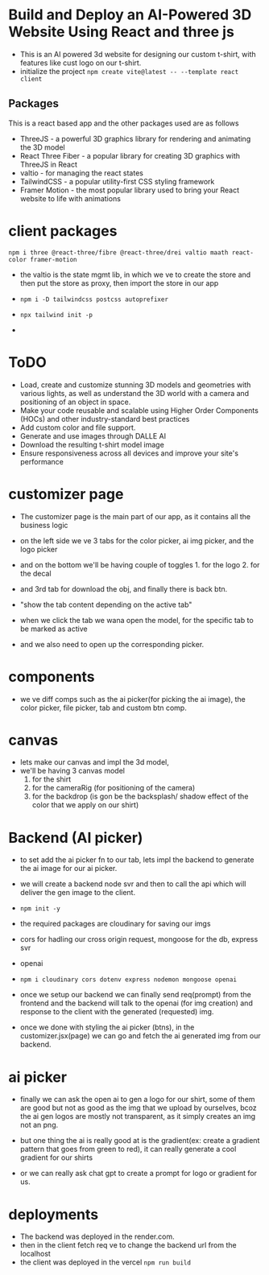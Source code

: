 # Build and Deploy an AI-Powered 3D Website Using React and three js

- This is an AI powered 3d website for designing our custom t-shirt, with features like cust logo on our t-shirt.
- initialize the project ```npm create vite@latest -- --template react client```

## Packages

This is a react based app and the other packages used are as follows

- ThreeJS - a powerful 3D graphics library for rendering and animating the 3D model
- React Three Fiber - a popular library for creating 3D graphics with ThreeJS in React
- valtio - for managing the react states
- TailwindCSS - a popular utility-first CSS styling framework
- Framer Motion - the most popular library used to bring your React website to life with animations

# client packages

`npm i three @react-three/fibre @react-three/drei valtio maath react-color framer-motion`

- the valtio is the state mgmt lib, in which we ve to create the store and then put the store as proxy, then import the store in our app

- `npm i -D tailwindcss postcss autoprefixer`
- `npx tailwind init -p`

-

# ToDO

- Load, create and customize stunning 3D models and geometries with various lights, as well as understand the 3D world with a camera and positioning of an object in space.
- Make your code reusable and scalable using Higher Order Components (HOCs) and other industry-standard best practices
- Add custom color and file support.
- Generate and use images through DALLE AI
- Download the resulting t-shirt model image
- Ensure responsiveness across all devices and improve your site's performance

# customizer page

- The customizer page is the main part of our app, as it contains all the business logic
- on the left side we ve 3 tabs for the color picker, ai img picker, and the logo picker
- and on the bottom we'll be having couple of toggles 1. for the logo 2. for the decal
- and 3rd tab for download the obj, and finally there is back btn.

- "show the tab content depending on the active tab"
- when we click the tab we wana open the model, for the specific tab to be marked as active
- and we also need to open up the corresponding picker.

# components

- we ve diff comps such as the ai picker(for picking the ai image), the color picker, file picker, tab and custom btn comp.

# canvas

- lets make our canvas and impl the 3d model,
- we'll be having 3 canvas model
  1. for the shirt
  2. for the cameraRig (for positioning of the camera)
  3. for the backdrop (is gon be the backsplash/ shadow effect of the color that we apply on our shirt)

# Backend (AI picker)

- to set add the ai picker fn to our tab, lets impl the backend to generate the ai image for our ai picker.
- we will create a backend node svr and then to call the api which will deliver the gen image to the client.
- `npm init -y`

- the required packages are cloudinary for saving our imgs
- cors for hadling our cross origin request, mongoose for the db, express svr
- openai
- `npm i cloudinary cors dotenv express nodemon mongoose openai`

- once we setup our backend we can finally send req(prompt) from the frontend and the backend will talk to the openai (for img creation) and response to the client with the generated (requested) img.

- once we done with styling the ai picker (btns), in the customizer.jsx(page) we can go and fetch the ai generated img from our backend.

# ai picker

- finally we can ask the open ai to gen a logo for our shirt, some of them are good but not as good as the img that we upload by ourselves, bcoz the ai gen logos are mostly not transparent, as it simply creates an img not an png.
- but one thing the ai is really good at is the gradient(ex: create a gradient pattern that goes from green to red), it can really generate a cool gradient for our shirts

- or we can really ask chat gpt to create a prompt for logo or gradient for us.

# deployments

- The backend was deployed in the render.com.
- then in the client fetch req ve to change the backend url from the localhost
- the client was deployed in the vercel `npm run build`
